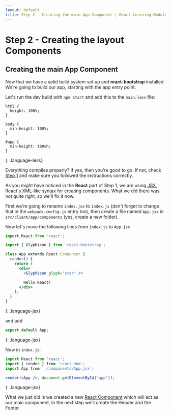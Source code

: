 ```yaml
---
layout: default
title: Step 2 - Creating the main App Component | React Learning Module
---
```


# Step 2 - Creating the layout Components

## Creating the main App Component

Now that we have a solid build system set up and **react-bootstrap** installed
We're going to build our app, starting with the app entry point.

Let's run the dev build with `npm start` and add this to the `main.less` file:

~~~less
html {
  height: 100%;
}

body {
  min-height: 100%;
}

#app {
  min-height: 100vh;
}
~~~
{: .language-less}

Everything compiles properly? If yes, then you're good to go. If not, check [Step 1](/step-01) and make sure you followed the instructions correctly.

As you might have noticed in the **React** part of Step 1, we are using [JSX](https://facebook.github.io/jsx/), React's XML-like syntax for creating components. What we did there was not quite right, so we'll fix it now.

First we're going to rename `index.jsx` to `index.js` (don't forget to change that in the `webpack.config.js` entry too),
then create a file named `App.jsx` in `src/client/app/components` (yes, create a new folder).

Now let's move the following lines from `index.js` to `App.jsx`

~~~jsx
import React from 'react';

import { Glyphicon } from 'react-bootstrap';

class App extends React.Component {
  render() {
    return (
      <div>
        <Glyphicon glyph="star" />

        Hello React!
      </div>
    );
  }
}
~~~
{: .language-jsx}

and add

~~~jsx
export default App;
~~~
{: .language-jsx}

Now in `index.js`:
~~~jsx
import React from 'react';
import { render } from 'react-dom';
import App from './components/App.jsx';

render(<App />, document.getElementById('app'));
~~~
{: .language-jsx}

What we just did is we created a new [React Component](https://facebook.github.io/react/docs/component-api.html) which will act as our main component. In the next step we'll create the Header and the Footer.

